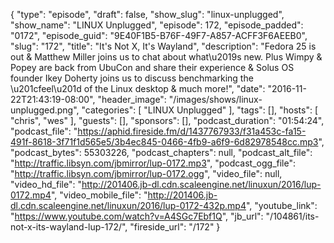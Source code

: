 {
  "type": "episode",
  "draft": false,
  "show_slug": "linux-unplugged",
  "show_name": "LINUX Unplugged",
  "episode": 172,
  "episode_padded": "0172",
  "episode_guid": "9E40F1B5-B76F-49F7-A857-ACFF3F6AEEB0",
  "slug": "172",
  "title": "It's Not X, It's Wayland",
  "description": "Fedora 25 is out & Matthew Miller joins us to chat about what\u2019s new. Plus Wimpy & Popey are back from UbuCon and share their experience & Solus OS founder Ikey Doherty joins us to discuss benchmarking the \u201cfeel\u201d of the Linux desktop & much more!",
  "date": "2016-11-22T21:43:19-08:00",
  "header_image": "/images/shows/linux-unplugged.png",
  "categories": [
    "LINUX Unplugged"
  ],
  "tags": [],
  "hosts": [
    "chris",
    "wes"
  ],
  "guests": [],
  "sponsors": [],
  "podcast_duration": "01:54:24",
  "podcast_file": "https://aphid.fireside.fm/d/1437767933/f31a453c-fa15-491f-8618-3f71f1d565e5/3b4ec845-0466-4fb9-a6f9-6d82978548cc.mp3",
  "podcast_bytes": 55303226,
  "podcast_chapters": null,
  "podcast_alt_file": "http://traffic.libsyn.com/jbmirror/lup-0172.mp3",
  "podcast_ogg_file": "http://traffic.libsyn.com/jbmirror/lup-0172.ogg",
  "video_file": null,
  "video_hd_file": "http://201406.jb-dl.cdn.scaleengine.net/linuxun/2016/lup-0172.mp4",
  "video_mobile_file": "http://201406.jb-dl.cdn.scaleengine.net/linuxun/2016/lup-0172-432p.mp4",
  "youtube_link": "https://www.youtube.com/watch?v=A4SGc7Ebf1Q",
  "jb_url": "/104861/its-not-x-its-wayland-lup-172/",
  "fireside_url": "/172"
}

